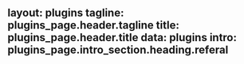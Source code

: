 layout: plugins
tagline: plugins_page.header.tagline
title: plugins_page.header.title
data: plugins
intro: plugins_page.intro_section.heading.referal
---
